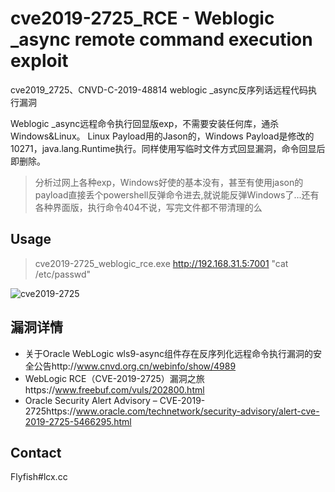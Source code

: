  cve2019-2725_RCE - Weblogic _async remote command execution exploit
 =
 cve2019_2725、CNVD-C-2019-48814 weblogic _async反序列话远程代码执行漏洞

 Weblogic _async远程命令执行回显版exp，不需要安装任何库，通杀Windows&Linux。
 Linux Payload用的Jason的，Windows Payload是修改的10271，java.lang.Runtime执行。同样使用写临时文件方式回显漏洞，命令回显后即删除。
 >分析过网上各种exp，Windows好使的基本没有，甚至有使用jason的payload直接丢个powershell反弹命令进去,就说能反弹Windows了...还有各种界面版，执行命令404不说，写完文件都不带清理的么

## Usage
 
>cve2019-2725_weblogic_rce.exe http://192.168.31.5:7001 "cat /etc/passwd"

![cve2019-2725](https://raw.githubusercontent.com/FlyfishSec/weblogic_rce/master/Usage.gif "Weblogic _async远程命令执行回显版exp")  


## 漏洞详情
   
   * 关于Oracle WebLogic wls9-async组件存在反序列化远程命令执行漏洞的安全公告http://www.cnvd.org.cn/webinfo/show/4989
   * WebLogic RCE（CVE-2019-2725）漏洞之旅https://www.freebuf.com/vuls/202800.html
   * Oracle Security Alert Advisory – CVE-2019-2725https://www.oracle.com/technetwork/security-advisory/alert-cve-2019-2725-5466295.html

## Contact
Flyfish#lcx.cc
